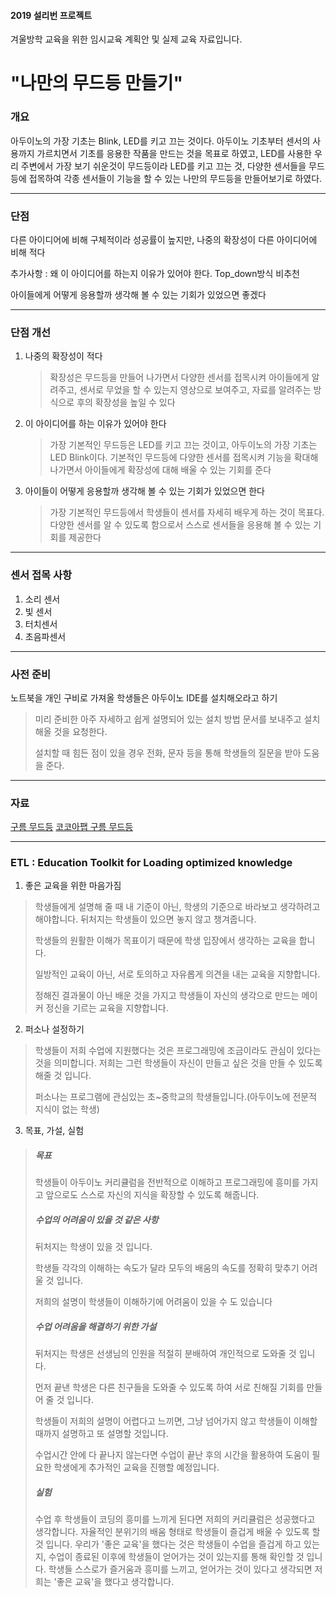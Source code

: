 #### 2019 설리번 프로젝트

겨울방학 교육을 위한 임시교육 계획안 및 실제 교육 자료입니다.

# "나만의 무드등 만들기"
### 개요
아두이노의 가장 기초는 Blink, LED를 키고 끄는 것이다. 아두이노 기초부터 센서의 사용까지 가르치면서 기초를 응용한 작품을 만드는 것을 목표로 하였고, LED를 사용한 우리 주변에서 가장 보기 쉬운것이 무드등이라 LED를 키고 끄는 것, 다양한 센서들을 무드등에 접목하여 각종 센서들이 기능을 할 수 있는 나만의 무드등을 만들어보기로 하였다. 

***

### 단점

다른 아이디어에 비해 구체적이라 성공률이 높지만, 나중의 확장성이 다른 아이디어에 비해 적다

추가사항 : 왜 이 아이디어를 하는지 이유가 있어야 한다. Top_down방식 비추천

아이들에게 어떻게 응용할까 생각해 볼 수 있는 기회가 있었으면 좋겠다

***

### 단점 개선

1. 나중의 확장성이 적다

   > 확장성은 무드등을 만들어 나가면서 다양한 센서를 접목시켜 아이들에게 알려주고, 센서로 무었을 할 수 있는지 영상으로 보여주고, 자료를 알려주는 방식으로 후의 확장성을 높일 수 있다

2. 이 아이디어를 하는 이유가 있어야 한다

   > 가장 기본적인 무드등은 LED를 키고 끄는 것이고, 아두이노의 가장 기초는 LED Blink이다. 기본적인 무드등에 다양한 센서를 접목시켜 기능을 확대해 나가면서 아이들에게 확장성에 대해 배울 수  있는 기회를 준다

3. 아이들이 어떻게 응용할까 생각해 볼 수 있는 기회가 있었으면 한다

   > 가장 기본적인 무드등에서 학생들이 센서를 자세히 배우게 하는 것이 목표다. 다양한 센서를 알 수 있도록 함으로서 스스로 센서들을 응용해 볼 수 있는 기회를 제공한다

***

### 센서 접목 사항

1. 소리 센서
2. 빛 센서
3. 터치센서
4. 초음파센서

***

### 사전 준비
노트북을 개인 구비로 가져올 학생들은 아두이노 IDE를 설치해오라고 하기
> 미리 준비한 아주 자세하고 쉽게 설명되어 있는 설치 방법 문서를 보내주고 설치 해올 것을 요청한다.
>
> 설치할 때 힘든 점이 있을 경우 전화, 문자 등을 통해 학생들의 질문을 받아 도움을 준다.

***


### 자료
[구름 무드등](https://www.facebook.com/groups/System.out.Coding/permalink/2109338065792544/)
[코코아팹 구름 무드등](https://kocoafab.cc/make/view/564)

***

### ETL : Education Toolkit for Loading optimized knowledge

1. 좋은 교육을 위한 마음가짐

> 학생들에게 설명해 줄 때 내 기준이 아닌, 학생의 기준으로 바라보고 생각하려고 해야합니다. 뒤처지는 학생들이 있으면 놓지 않고 챙겨줍니다.
>
> 학생들의 원활한 이해가 목표이기 때문에 학생 입장에서 생각하는 교육을 합니다.
>
> 일방적인 교육이 아닌, 서로 토의하고 자유롭게 의견을 내는 교육을 지향합니다.
> 
> 정해진 결과물이 아닌 배운 것을 가지고 학생들이 자신의 생각으로 만드는 메이커 정신을 기르는 교육을 지향합니다.
2. 퍼소나 설정하기

> 학생들이 저희 수업에 지원했다는 것은 프로그래밍에 조금이라도 관심이 있다는 것을 의미합니다. 
> 저희는 그런 학생들이 자신이 만들고 싶은 것을 만들 수 있도록 해줄 것 입니다. 
>
> 퍼소나는 프로그램에 관심있는 초~중학교의 학생들입니다.(아두이노에 전문적 지식이 없는 학생)

3. 목표, 가설, 실험

> ##### 목표 
>
> 학생들이 아두이노 커리큘럼을 전반적으로 이해하고 프로그래밍에 흥미를 가지고 앞으로도 스스로 자신의 지식을 확장할 수 있도록 해줍니다.
>
> ##### 수업의 어려움이 있을 것 같은 사항
>
> 뒤처지는 학생이 있을 것 입니다.
>
> 학생들 각각의 이해하는 속도가 달라 모두의 배움의 속도를 정확히 맞추기 어려울 것 입니다.
>
> 저희의 설명이 학생들이 이해하기에 어려움이 있을 수 도 있습니다
>
> ##### 수업 어려움을 해결하기 위한 가설
>
> 뒤처지는 학생은 선생님의 인원을 적절히 분배하여 개인적으로 도와줄  것 입니다.
>
> 먼저 끝낸 학생은 다른 친구들을 도와줄 수 있도록 하여 서로 친해질 기회를 만들어 줄 것 입니다.
>
> 학생들이 저희의 설명이 어렵다고 느끼면, 그냥 넘어가지 않고 학생들이 이해할 때까지 설명하고 또 설명할 것입니다. 
> 
> 수업시간 안에 다 끝나지 않는다면 수업이 끝난 후의 시간을 활용하여 도움이 필요한 학생에게 추가적인 교육을 진행할 예정입니다.
>
> ##### 실험
>
> 수업 후 학생들이 코딩의 흥미를 느끼게 된다면 저희의 커리큘럼은 성공했다고 생각합니다. 자율적인 분위기의 배움 형태로 학생들이 즐겁게 배울 수 있도록 할 것 입니다. 우리가 '좋은 교육'을 했다는 것은 학생들이 수업을 즐겁게 하고 있는지, 수업이 종료된 이후에 학생들이 얻어가는 것이 있는지를 통해 확인할 것 입니다. 학생들 스스로가 즐거움과 흥미를 느끼고, 얻어가는 것이 있다고 생각되면 저희는 '좋은 교육'을 했다고 생각합니다.
